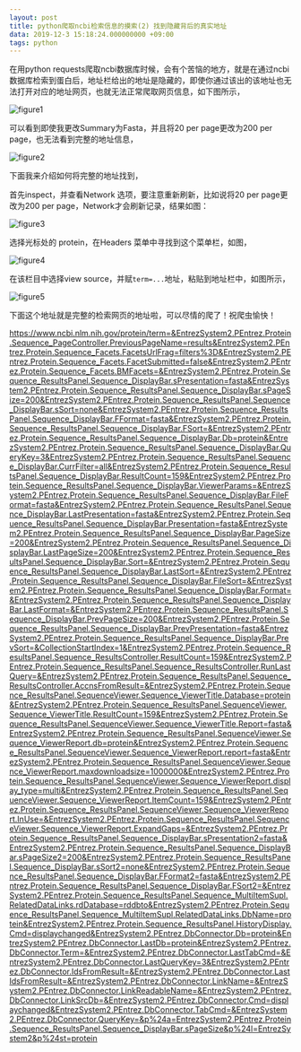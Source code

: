 ```yaml
---
layout: post
title: python爬取ncbi检索信息的摸索(2) 找到隐藏背后的真实地址
data: 2019-12-3 15:18:24.000000000 +09:00
tags: python
---
```


在用python requests爬取ncbi数据库时候，会有个苦恼的地方，就是在通过ncbi数据库检索到蛋白后，地址栏给出的地址是隐藏的，即使你通过该出的该地址也无法打开对应的地址网页，也就无法正常爬取网页信息，如下图所示，

![figure1](/assets/201911/2019-12-03_15-24-10.png)

可以看到即使我更改Summary为Fasta，并且将20 per page更改为200 per page，也无法看到完整的地址信息，

![figure2](/assets/201911/2019-12-03_15-28-37.png)

下面我来介绍如何将完整的地址找到，

首先inspect，并查看Network 选项，要注意重新刷新，比如说将20 per page更改为200 per page，Network才会刷新记录，结果如图：

![figure3](/assets/201911/2019-12-03_15-37-18.png)

选择光标处的 protein，在Headers 菜单中寻找到这个菜单栏，如图，

![figure4](/assets/201911/2019-12-03_15-40-03.png)

在该栏目中选择view source，并赋`term=...`地址，粘贴到地址栏中，如图所示，

![figure5](/assets/201911/2019-12-03_15-43-57.png)

下面这个地址就是完整的检索网页的地址啦，可以尽情的爬了！祝爬虫愉快！

https://www.ncbi.nlm.nih.gov/protein/term=&EntrezSystem2.PEntrez.Protein.Sequence_PageController.PreviousPageName=results&EntrezSystem2.PEntrez.Protein.Sequence_Facets.FacetsUrlFrag=filters%3D&EntrezSystem2.PEntrez.Protein.Sequence_Facets.FacetSubmitted=false&EntrezSystem2.PEntrez.Protein.Sequence_Facets.BMFacets=&EntrezSystem2.PEntrez.Protein.Sequence_ResultsPanel.Sequence_DisplayBar.sPresentation=fasta&EntrezSystem2.PEntrez.Protein.Sequence_ResultsPanel.Sequence_DisplayBar.sPageSize=200&EntrezSystem2.PEntrez.Protein.Sequence_ResultsPanel.Sequence_DisplayBar.sSort=none&EntrezSystem2.PEntrez.Protein.Sequence_ResultsPanel.Sequence_DisplayBar.FFormat=fasta&EntrezSystem2.PEntrez.Protein.Sequence_ResultsPanel.Sequence_DisplayBar.FSort=&EntrezSystem2.PEntrez.Protein.Sequence_ResultsPanel.Sequence_DisplayBar.Db=protein&EntrezSystem2.PEntrez.Protein.Sequence_ResultsPanel.Sequence_DisplayBar.QueryKey=3&EntrezSystem2.PEntrez.Protein.Sequence_ResultsPanel.Sequence_DisplayBar.CurrFilter=all&EntrezSystem2.PEntrez.Protein.Sequence_ResultsPanel.Sequence_DisplayBar.ResultCount=159&EntrezSystem2.PEntrez.Protein.Sequence_ResultsPanel.Sequence_DisplayBar.ViewerParams=&EntrezSystem2.PEntrez.Protein.Sequence_ResultsPanel.Sequence_DisplayBar.FileFormat=fasta&EntrezSystem2.PEntrez.Protein.Sequence_ResultsPanel.Sequence_DisplayBar.LastPresentation=fasta&EntrezSystem2.PEntrez.Protein.Sequence_ResultsPanel.Sequence_DisplayBar.Presentation=fasta&EntrezSystem2.PEntrez.Protein.Sequence_ResultsPanel.Sequence_DisplayBar.PageSize=200&EntrezSystem2.PEntrez.Protein.Sequence_ResultsPanel.Sequence_DisplayBar.LastPageSize=200&EntrezSystem2.PEntrez.Protein.Sequence_ResultsPanel.Sequence_DisplayBar.Sort=&EntrezSystem2.PEntrez.Protein.Sequence_ResultsPanel.Sequence_DisplayBar.LastSort=&EntrezSystem2.PEntrez.Protein.Sequence_ResultsPanel.Sequence_DisplayBar.FileSort=&EntrezSystem2.PEntrez.Protein.Sequence_ResultsPanel.Sequence_DisplayBar.Format=&EntrezSystem2.PEntrez.Protein.Sequence_ResultsPanel.Sequence_DisplayBar.LastFormat=&EntrezSystem2.PEntrez.Protein.Sequence_ResultsPanel.Sequence_DisplayBar.PrevPageSize=200&EntrezSystem2.PEntrez.Protein.Sequence_ResultsPanel.Sequence_DisplayBar.PrevPresentation=fasta&EntrezSystem2.PEntrez.Protein.Sequence_ResultsPanel.Sequence_DisplayBar.PrevSort=&CollectionStartIndex=1&EntrezSystem2.PEntrez.Protein.Sequence_ResultsPanel.Sequence_ResultsController.ResultCount=159&EntrezSystem2.PEntrez.Protein.Sequence_ResultsPanel.Sequence_ResultsController.RunLastQuery=&EntrezSystem2.PEntrez.Protein.Sequence_ResultsPanel.Sequence_ResultsController.AccnsFromResult=&EntrezSystem2.PEntrez.Protein.Sequence_ResultsPanel.SequenceViewer.Sequence_ViewerTitle.Database=protein&EntrezSystem2.PEntrez.Protein.Sequence_ResultsPanel.SequenceViewer.Sequence_ViewerTitle.ResultCount=159&EntrezSystem2.PEntrez.Protein.Sequence_ResultsPanel.SequenceViewer.Sequence_ViewerTitle.Report=fasta&EntrezSystem2.PEntrez.Protein.Sequence_ResultsPanel.SequenceViewer.Sequence_ViewerReport.db=protein&EntrezSystem2.PEntrez.Protein.Sequence_ResultsPanel.SequenceViewer.Sequence_ViewerReport.report=fasta&EntrezSystem2.PEntrez.Protein.Sequence_ResultsPanel.SequenceViewer.Sequence_ViewerReport.maxdownloadsize=1000000&EntrezSystem2.PEntrez.Protein.Sequence_ResultsPanel.SequenceViewer.Sequence_ViewerReport.display_type=multi&EntrezSystem2.PEntrez.Protein.Sequence_ResultsPanel.SequenceViewer.Sequence_ViewerReport.ItemCount=159&EntrezSystem2.PEntrez.Protein.Sequence_ResultsPanel.SequenceViewer.Sequence_ViewerReport.InUse=&EntrezSystem2.PEntrez.Protein.Sequence_ResultsPanel.SequenceViewer.Sequence_ViewerReport.ExpandGaps=&EntrezSystem2.PEntrez.Protein.Sequence_ResultsPanel.Sequence_DisplayBar.sPresentation2=fasta&EntrezSystem2.PEntrez.Protein.Sequence_ResultsPanel.Sequence_DisplayBar.sPageSize2=200&EntrezSystem2.PEntrez.Protein.Sequence_ResultsPanel.Sequence_DisplayBar.sSort2=none&EntrezSystem2.PEntrez.Protein.Sequence_ResultsPanel.Sequence_DisplayBar.FFormat2=fasta&EntrezSystem2.PEntrez.Protein.Sequence_ResultsPanel.Sequence_DisplayBar.FSort2=&EntrezSystem2.PEntrez.Protein.Sequence_ResultsPanel.Sequence_MultiItemSupl.RelatedDataLinks.rdDatabase=rddbto&EntrezSystem2.PEntrez.Protein.Sequence_ResultsPanel.Sequence_MultiItemSupl.RelatedDataLinks.DbName=protein&EntrezSystem2.PEntrez.Protein.Sequence_ResultsPanel.HistoryDisplay.Cmd=displaychanged&EntrezSystem2.PEntrez.DbConnector.Db=protein&EntrezSystem2.PEntrez.DbConnector.LastDb=protein&EntrezSystem2.PEntrez.DbConnector.Term=&EntrezSystem2.PEntrez.DbConnector.LastTabCmd=&EntrezSystem2.PEntrez.DbConnector.LastQueryKey=3&EntrezSystem2.PEntrez.DbConnector.IdsFromResult=&EntrezSystem2.PEntrez.DbConnector.LastIdsFromResult=&EntrezSystem2.PEntrez.DbConnector.LinkName=&EntrezSystem2.PEntrez.DbConnector.LinkReadableName=&EntrezSystem2.PEntrez.DbConnector.LinkSrcDb=&EntrezSystem2.PEntrez.DbConnector.Cmd=displaychanged&EntrezSystem2.PEntrez.DbConnector.TabCmd=&EntrezSystem2.PEntrez.DbConnector.QueryKey=&p%24a=EntrezSystem2.PEntrez.Protein.Sequence_ResultsPanel.Sequence_DisplayBar.sPageSize&p%24l=EntrezSystem2&p%24st=protein
